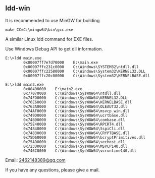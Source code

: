 
## ldd-win

It is recommended to use MinGW for building
```
make CC=C:\mingw64\bin\gcc.exe
```

A similar Linux ldd command for EXE files.

Use Windows Debug API to get dll information.

```
E:\>ldd main.exe
        0x00007ff7e7d70000    E:\main.exe
        0x00007ffc231c0000    C:\Windows\SYSTEM32\ntdll.dll
        0x00007ffc22580000    C:\Windows\System32\KERNEL32.DLL
        0x00007ffc20c00000    C:\Windows\System32\KERNELBASE.dll

E:\>ldd main2.exe
        0x00400000    E:\main2.exe
        0x77070000    C:\Windows\SysWOW64\ntdll.dll
        0x74FD0000    C:\Windows\SysWOW64\KERNEL32.DLL
        0x76E60000    C:\Windows\SysWOW64\KERNELBASE.dll
        0x763A0000    C:\Windows\SysWOW64\OLEAUT32.dll
        0x74AF0000    C:\Windows\SysWOW64\msvcp_win.dll
        0x749D0000    C:\Windows\SysWOW64\ucrtbase.dll
        0x74B90000    C:\Windows\SysWOW64\combase.dll
        0x75E40000    C:\Windows\SysWOW64\RPCRT4.dll
        0x74840000    C:\Windows\SysWOW64\SspiCli.dll
        0x74830000    C:\Windows\SysWOW64\CRYPTBASE.dll
        0x75D60000    C:\Windows\SysWOW64\bcryptPrimitives.dll
        0x75AD0000    C:\Windows\SysWOW64\sechost.dll
        0x723D0000    C:\Windows\SysWOW64\MSVCP140.dll
        0x746C0000    C:\Windows\SysWOW64\vcruntime140.dll
```

Email: 2462148389@qq.com

If you have any questions, please give a mail.

